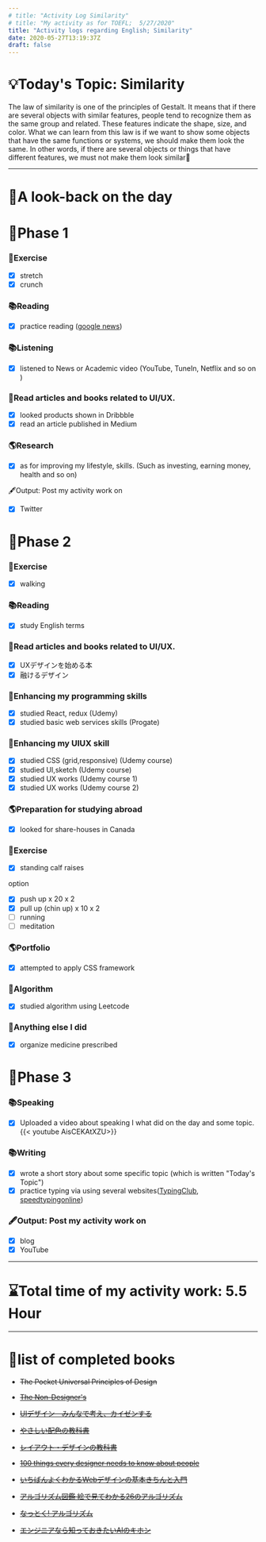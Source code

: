 ```yaml
---
# title: "Activity Log Similarity"
# title: "My activity as for TOEFL;  5/27/2020"
title: "Activity logs regarding English; Similarity"
date: 2020-05-27T13:19:37Z
draft: false
---
```



# 💡Today's Topic: Similarity

The law of similarity is one of the principles of Gestalt. It means that if there are several objects with similar features, people tend to recognize them as the same group and related. These features indicate the shape, size, and color. What we can learn from this law is if we want to show some objects that have the same functions or systems, we should make them look the same. In other words, if there are several objects or things that have different features, we must not make them look similar🍩



---

# 🌱A look-back on the day

# 🥓Phase 1

### 💪Exercise

- [x]  stretch
- [x]  crunch

### 📚Reading

- [x]  practice reading ([google news](https://news.google.com/))

### 📚Listening

- [x]  listened to News or Academic video (YouTube, TuneIn, Netflix and so on )

### 💎Read articles and books related to UI/UX.

- [x]  looked products shown in Dribbble
- [x]  read an article published in Medium

### 🌎Research

- [x]  as for improving my lifestyle, skills. (Such as investing, earning money, health and so on)

🖋Output: Post my activity work on

- [x]  Twitter

# 🥚Phase 2

### 💪Exercise

- [x]  walking

### 📚Reading

- [x]  study English terms

### 💎Read articles and books related to UI/UX.

- [x]  UXデザインを始める本
- [x]  融けるデザイン

### 🎲Enhancing my programming skills

- [x]  studied React, redux (Udemy)
- [x]  studied basic web services skills (Progate)

### 💎Enhancing my UIUX skill

- [x]  studied CSS (grid,responsive) (Udemy course)
- [x]  studied UI,sketch (Udemy course)
- [x]  studied UX works (Udemy course 1)
- [x]  studied UX works (Udemy course 2)

### 🌎Preparation for studying abroad

- [x]  looked for share-houses in Canada

### 💪Exercise

- [x]  standing calf raises

option

- [x]  push up x 20 x 2
- [x]  pull up (chin up) x 10 x 2
- [ ]  running
- [ ]  meditation

### 🌎Portfolio

- [x]  attempted to apply CSS framework

### 🎲Algorithm

- [x]  studied algorithm using Leetcode

### 🎁Anything else I did

- [x]  organize medicine prescribed

# 🌙Phase 3

### 📚Speaking

- [x]  Uploaded a video about speaking I what did on the day and some topic. 
{{< youtube AisCEKAtXZU>}}

### 📚Writing

- [x]  wrote a short story about some specific topic (which is written "Today's Topic")
- [x]  practice typing via using several websites([TypingClub](https://www.typingclub.com/), [speedtypingonline](https://www.speedtypingonline.com/games/type-the-alphabet.php))

### 🖋Output: Post my activity work on

- [x]  blog
- [x]  YouTube

---

# ⌛Total time of my activity work:  5.5 Hour

---

# 📖list of completed books

- ~~The Pocket Universal Principles of Design~~
- ~~[The Non-Designer's](https://www.amazon.com/dp/0133966151/)~~
- ~~[UIデザイン　みんなで考え、カイゼンする](https://www.amazon.co.jp/dp/B07PQF8TBW/)~~
- ~~[やさしい配色の教科書](https://www.amazon.co.jp/dp/4844367714/)~~
- ~~[レイアウト・デザインの教科書](https://www.amazon.co.jp/dp/B07NYN1681/)~~
- ~~[100 things every designer needs to know about people](https://www.amazon.com/dp/4873115574)~~
- ~~[いちばんよくわかるWebデザインの基本きちんと入門](https://www.amazon.com/dp/4797389656)~~

- ~~[アルゴリズム図鑑 絵で見てわかる26のアルゴリズム](https://www.amazon.co.jp/gp/product/4798149772/)~~
- ~~[なっとく! アルゴリズム](https://www.amazon.co.jp/dp/4798143359/)~~
- ~~[エンジニアなら知っておきたいAIのキホン](https://www.amazon.com/dp/4295005355)~~